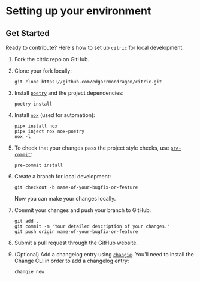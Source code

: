 # Setting up your environment


## Get Started

Ready to contribute? Here's how to set up `citric` for local development.

1. Fork the citric repo on GitHub.

1. Clone your fork locally:

   ```shell
   git clone https://github.com/edgarrmondragon/citric.git
   ```

1. Install [`poetry`][poetry] and the project dependencies:

   ```shell
   poetry install
   ```

1. Install [`nox`][nox] (used for automation):

    ```shell
    pipx install nox
    pipx inject nox nox-poetry
    nox -l
    ```

1. To check that your changes pass the project style checks, use
[`pre-commit`][pre-commit]:

   ```shell
   pre-commit install
   ```

1. Create a branch for local development:

   ```shell
   git checkout -b name-of-your-bugfix-or-feature
   ```

   Now you can make your changes locally.

1. Commit your changes and push your branch to GitHub:

   ```shell
   git add .
   git commit -m "Your detailed description of your changes."
   git push origin name-of-your-bugfix-or-feature
   ```

1. Submit a pull request through the GitHub website.

1. (Optional) Add a changelog entry using [`changie`][changie]. You'll need to install
the Change CLI in order to add a changelog entry:

   ```shell
   changie new
   ```

[poetry]: https://python-poetry.org/docs/#installation
[nox]: https://nox.thea.codes/en/stable/
[pre-commit]: https://pre-commit.com/
[changie]: https://changie.dev/
